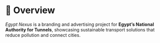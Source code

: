 # 📌 Overview
*Egypt Nexus* is a branding and advertising project for **Egypt’s National Authority for Tunnels**, showcasing sustainable transport solutions that reduce pollution and connect cities.


